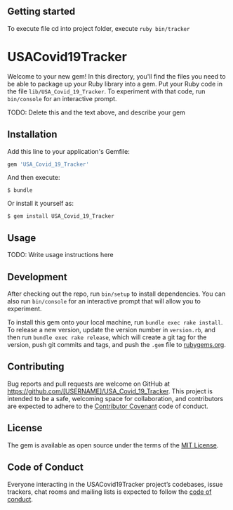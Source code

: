 ## Getting started
To execute file cd into project folder, execute `ruby bin/tracker`

# USACovid19Tracker

Welcome to your new gem! In this directory, you'll find the files you need to be able to package up your Ruby library into a gem. Put your Ruby code in the file `lib/USA_Covid_19_Tracker`. To experiment with that code, run `bin/console` for an interactive prompt.

TODO: Delete this and the text above, and describe your gem

## Installation

Add this line to your application's Gemfile:

```ruby
gem 'USA_Covid_19_Tracker'
```

And then execute:

    $ bundle

Or install it yourself as:

    $ gem install USA_Covid_19_Tracker

## Usage

TODO: Write usage instructions here

## Development

After checking out the repo, run `bin/setup` to install dependencies. You can also run `bin/console` for an interactive prompt that will allow you to experiment.

To install this gem onto your local machine, run `bundle exec rake install`. To release a new version, update the version number in `version.rb`, and then run `bundle exec rake release`, which will create a git tag for the version, push git commits and tags, and push the `.gem` file to [rubygems.org](https://rubygems.org).

## Contributing

Bug reports and pull requests are welcome on GitHub at https://github.com/[USERNAME]/USA_Covid_19_Tracker. This project is intended to be a safe, welcoming space for collaboration, and contributors are expected to adhere to the [Contributor Covenant](http://contributor-covenant.org) code of conduct.

## License

The gem is available as open source under the terms of the [MIT License](https://opensource.org/licenses/MIT).

## Code of Conduct

Everyone interacting in the USACovid19Tracker project’s codebases, issue trackers, chat rooms and mailing lists is expected to follow the [code of conduct](https://github.com/[USERNAME]/USA_Covid_19_Tracker/blob/master/CODE_OF_CONDUCT.md).
